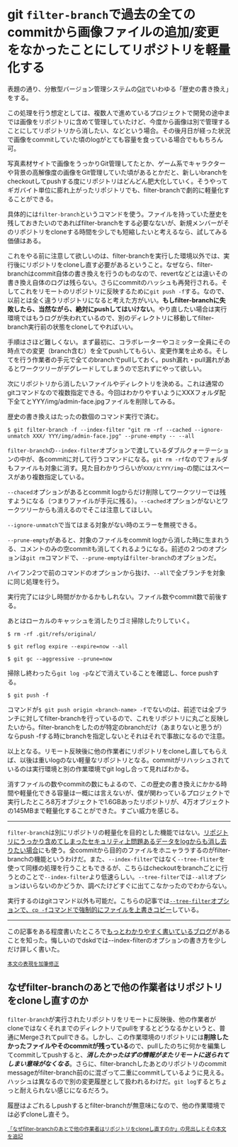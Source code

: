 # git `filter-branch`で過去の全てのcommitから画像ファイルの追加/変更をなかったことにしてリポジトリを軽量化する

表題の通り、分散型バージョン管理システムの[Git](http://git-scm.com/)でいわゆる「歴史の書き換え」をする。

この処理を行う想定としては、複数人で進めているプロジェクトで開発の途中までは画像をリポジトリに含めて管理していたけど、今度から画像は別で管理することにしてリポジトリから消したい、などという場合。その後月日が経った状況で画像をcommitしていた頃のlogがとても容量を食っている場合でももちろん可。

写真素材サイトで画像をうっかりGit管理してたとか、ゲーム系でキャラクターや背景の高解像度の画像をGit管理していた頃があるとかだと、新しいbranchをcheckoutしてpushする度にリポジトリはどんどん肥大化していく。そうやってギガバイト単位に膨れ上がったリポジトリでも、filter-branchで劇的に軽量化することができる。

具体的には`filter-branch`というコマンドを使う。ファイルを持っていた歴史を残しておきたいのであればfilter-branchをする必要なないが、新規メンバーがそのリポジトリをcloneする時間を少しでも短縮したいと考えるなら、試してみる価値はある。

これをやる前に注意して欲しいのは、filter-branchを実行した環境以外では、実行後にリポジトリをcloneし直す必要があるということ。なぜなら、filter-branchはcommit自体の書き換えを行うのものなので、revertなどとは違いその書き換え自体のログは残らない。さらにcommitのハッシュも再発行される。そしてこれをリモートのリポジトリに反映するために`git push -f`する。なので、以前とは全く違うリポジトリになると考えた方がいい。**もしfilter-branchに失敗したら、当然ながら、絶対にpushしてはいけない**。やり直したい場合は実行環境ではもうログが失われているので、別のディレクトリに移動してfilter-branch実行前の状態をcloneしてやればいい。

手順はさほど難しくない。まず最初に、コラボレーターやコミッター全員にその時点での変更（branch含む）を全てpushしてもらい、変更作業を止める。そしてを行う作業者の手元で全てのbranchでpullしておく。push漏れ・pull漏れがあるとワークツリーがデグレードしてしまうので忘れずにやって欲しい。

次にリポジトリから消したいファイルやディレクトリを決める。これは通常のgitコマンドなので複数指定できる。今回はわかりやすいようにXXXフォルダ配下全てとYYY/img/admin-face.jpgファイルを削除してみる。

歴史の書き換えはたったの数個のコマンド実行で済む。

<pre><code data-language="shell">$ git filter-branch -f --index-filter "git rm -rf --cached --ignore-unmatch XXX/ YYY/img/admin-face.jpg" --prune-empty -- --all</code></pre>

`filter-branch`の`--index-filter`オプションで渡しているダブルクォーテーションの中が、各commitに対して行うコマンドになる。`git rm -rf`なのでフォルダもファイルも対象に消す。見た目わかりづらいが`XXX/とYYY/img~`の間にはスペースがあり複数指定している。

`--chaced`オプションがあるとcommit logからだけ削除してワークツリーでは残すようになる（つまりファイルが手元に残る）。`--cached`オプションがないとワークツリーからも消えるのでそこは注意してほしい。

`--ignore-unmatch`で当てはまる対象がない時のエラーを無視できる。

`--prune-empty`があると、対象のファイルをcommit logから消した時に生まれうる、コメントのみの空commitも消してくれるようになる。前述の２つのオプションは`git rm`コマンドで、`--prune-empty`は`filter-branch`のオプションだ。

ハイフン2つで前のコマンドのオプションから抜け、`--all`で全ブランチを対象に同じ処理を行う。

実行完了には少し時間がかかるかもしれない。ファイル数やcommit数で前後する。

あとはローカルのキャッシュを消したりゴミ掃除したりしていく。

<pre><code data-language="shell">$ rm -rf .git/refs/original/

$ git reflog expire --expire=now --all

$ git gc --aggressive --prune=now</code></pre>

掃除し終わったら`git log -p`などで消えていることを確認し、force pushする。

<pre><code data-language="shell">$ git push -f</code></pre>

コマンドが`$ git push origin <branch-name> -f`でないのは、前述では全ブランチに対してfilter-branchを行っているので、これをリポジトリに丸ごと反映したいから。filter-branchをしたのが特定のbranchだけ（あまりないと思うが）ならpush -fする時にbranchを指定しないとそれはそれで事故になるので注意。

以上となる。リモート反映後に他の作業者にリポジトリをcloneし直してもらえば、以後は重いlogのない軽量なリポジトリとなる。commitがリハッシュされているのは実行環境と別の作業環境でgit logし合って見ればわかる。

消すファイルの数やcommitの数にもよるので、この歴史の書き換えにかかる時間や軽量化できる容量は一概には言えないが、僕が関わっているプロジェクトで実行したところ8万オブジェクトで1.6GBあったリポジトリが、4万オブジェクトの145MBまで軽量化することができた。すごい威力を感じる。

---

`filter-branch`は別にリポジトリの軽量化を目的とした機能ではない。[リポジトリにうっかり含めてしまったセキュリティ上問題あるデータをlogからも消し去りたい場合](http://qiita.com/Spring_MT/items/f60c391b5dbf569a1d12)にも使う。全commitから目的のファイルをホニャララするのがfilter-branchの機能というわけだ。また、`--index-filter`ではなく`--tree-fliter`を使って同様の処理を行うこともできるが、こちらはcheckoutをbranchごとに行うとのことで`--index-filter`より低速らしい。`--tree-filter`では`--all`オプションはいらないのかどうか、調べたけどすぐに出てこなかったのでわからない。

実行するのはgitコマンド以外も可能だ。こちらの記事では[`--tree-filter`オプションで、`cp -f`コマンドで強制的にファイルを上書きコピー](http://qiita.com/wnoguchi/items/62f5e64ef2ae14b4f0ee)している。

<hr>

この記事をある程度書いたところで<a href="http://easyramble.com/git-filter-branch.html">もっとわかりやすく書いているブログ</a>があることを知った。悔しいのでdskdでは--index-filterのオプションの書き方を少しだけ詳しく書いた。

<small><ins datetime="2015-01-07T12:09:00+09:00">本文の表現を加筆修正</ins></small>

## なぜfilter-branchのあとで他の作業者はリポジトリをcloneし直すのか

`filter-branch`が実行されたリポジトリをリモートに反映後、他の作業者がcloneではなくそれまでのディレクトリでpullをするとどうなるかというと、普通にMergeされてpullできる。しかし、この作業環境のリポジトリには**削除したかったファイルやそのcommitが残っている**ので、pullしたのちに何かを編集してcommitしてpushすると、***消したかったはずの情報がまたリモートに送られてしまい意味がなくなる***。さらに、filter-branchしたあとのリポジトリのcommit messageがfilter-branch前のに混ざって二重にcommitしているように見える。ハッシュは異なるので別の変更履歴として扱われるわけだ。`git log`するとちょっと耐えられない感じになるだろう。

履歴はよごれるしpushするとfilter-branchが無意味になので、他の作業環境では必ずcloneし直そう。

<small><ins datetime="2015-01-07T15:37:36+09:00">「なぜfilter-branchのあとで他の作業者はリポジトリをcloneし直すのか」の見出しとその本文を追記</ins></small>
